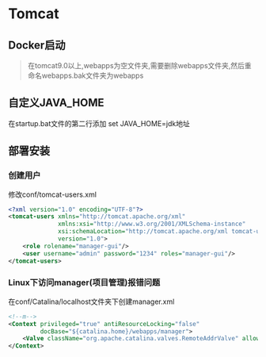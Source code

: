 # Tomcat

## Docker启动

> 在tomcat9.0以上,webapps为空文件夹,需要删除webapps文件夹,然后重命名webapps.bak文件夹为webapps

## 自定义JAVA_HOME
在startup.bat文件的第二行添加 set JAVA_HOME=jdk地址

## 部署安装

### 创建用户

修改conf/tomcat-users.xml

```xml
<?xml version="1.0" encoding="UTF-8"?>
<tomcat-users xmlns="http://tomcat.apache.org/xml"
              xmlns:xsi="http://www.w3.org/2001/XMLSchema-instance"
              xsi:schemaLocation="http://tomcat.apache.org/xml tomcat-users.xsd"
              version="1.0">
    <role rolename="manager-gui"/>
    <user username="admin" password="1234" roles="manager-gui"/>
</tomcat-users>

```

### Linux下访问manager(项目管理)报错问题

在conf/Catalina/localhost文件夹下创建manager.xml

```xml
<!--m-->
<Context privileged="true" antiResourceLocking="false"
         docBase="${catalina.home}/webapps/manager">
    <Valve className="org.apache.catalina.valves.RemoteAddrValve" allow="^.*$" />
</Context>
```

